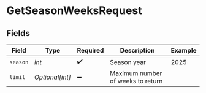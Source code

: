 # GetSeasonWeeksRequest


## Fields

| Field                             | Type                              | Required                          | Description                       | Example                           |
| --------------------------------- | --------------------------------- | --------------------------------- | --------------------------------- | --------------------------------- |
| `season`                          | *int*                             | :heavy_check_mark:                | Season year                       | 2025                              |
| `limit`                           | *Optional[int]*                   | :heavy_minus_sign:                | Maximum number of weeks to return |                                   |